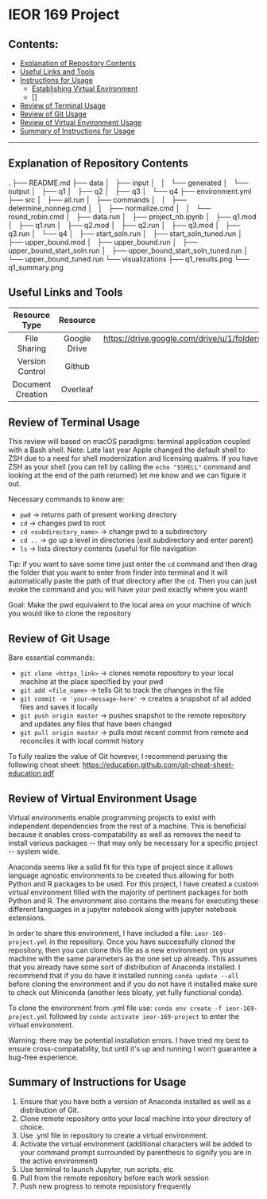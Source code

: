 # IEOR 169 Project

## Contents:
 - [Explanation of Repository Contents](#explanation-of-repository-contents)
 - [Useful Links and Tools](#useful-links-and-tools) 
 - [Instructions for Usage](#instructions-for-usage)
     + [Establishing Virtual Environment](#establishing-virtual-environment)
     + []
 - [Review of Terminal Usage](#review-of-terminal-usage)
 - [Review of Git Usage](#review-of-git-usage)
 - [Review of Virtual Environment Usage](#review-of-virtual-environment-usage)
 - [Summary of Instructions for Usage](#summary-of-instructions-for-usage)

---
## Explanation of Repository Contents
.
├── README.md
├── data
│   ├── input
│   │   └── generated
│   └── output
│       ├── q1
│       ├── q2
│       ├── q3
│       └── q4
├── environment.yml
├── src
│   ├── all.run
│   ├── commands
│   │   ├── determine_nonneg.cmd
│   │   ├── normalize.cmd
│   │   └── round_robin.cmd
│   ├── data.run
│   ├── project_nb.ipynb
│   ├── q1.mod
│   ├── q1.run
│   ├── q2.mod
│   ├── q2.run
│   ├── q3.mod
│   ├── q3.run
│   └── q4
│       ├── start_soln.run
│       ├── start_soln_tuned.run
│       ├── upper_bound.mod
│       ├── upper_bound.run
│       ├── upper_bound_start_soln.run
│       ├── upper_bound_start_soln_tuned.run
│       └── upper_bound_tuned.run
└── visualizations
    ├── q1_results.png
    └── q1_summary.png

## Useful Links and Tools
|   Resource Type   |   Resource   |                                                          Link/Notes                                                         |
|:-----------------:|:------------:|:---------------------------------------------------------------------------------------------------------------------------:|
| File Sharing      | Google Drive | https://drive.google.com/drive/u/1/folders/1MAU4RUpDyCGlSiMVp7yxfcbrlfZenkNzhttps://github.com/wyattowalsh/ieor-169-project |
| Version Control   | Github       | Private repo                                                                                                                |
| Document Creation | Overleaf     | Private project  

## Review of Terminal Usage

This review will based on macOS paradigms: terminal application coupled with a Bash shell. 
Note: Late last year Apple changed the default shell to ZSH due to a need for shell modernization and licensing qualms. If you have ZSH as your shell (you can tell by calling the `echo "$SHELL"` command and looking at the end of the path returned) let me know and we can figure it out.

Necessary commands to know are: 

- `pwd` -> returns path of present working directory
- `cd` -> changes pwd to root
- `cd <subdirectory_name>` -> change pwd to a subdirectory
- `cd ..` -> go up a level in directories (exit subdirectory and enter parent)
- `ls` -> lists directory contents (useful for file navigation

Tip: if you want to save some time just enter the `cd` command and then drag the folder that you want to enter from finder into terminal and it will automatically paste the path of that directory after the `cd`. Then you can just evoke the command and you will have your pwd exactly where you want!

Goal: Make the pwd equivalent to the local area on your machine of which you would like to clone the repository

## Review of Git Usage

Bare essential commands:

- `git clone <https_link>` -> clones remote repository to your local machine at the place specified by your pwd
- `git add <file_name>` -> tells Git to track the changes in the file
- `git commit -m 'your-message-here'` -> creates a snapshot of all added files and saves it locally
- `git push origin master` -> pushes snapshot to the remote repository and updates any files that have been changed
- `git pull origin master` -> pulls most recent commit from remote and reconciles it with local commit history 

To fully realize the value of Git however, I recommend perusing the following cheat sheet: https://education.github.com/git-cheat-sheet-education.pdf

## Review of Virtual Environment Usage

Virtual environments enable programming projects to exist with independent dependencies from the rest of a machine. This is beneficial because it enables cross-compatability as well as removes the need to install various packages -- that may only be necessary for a specific project -- system wide.

Anaconda seems like a solid fit for this type of project since it allows language agnostic environments to be created thus allowing for both Python and R packages to be used. For this project, I have created a custom virtual environment filled with the majority of pertinent packages for both Python and R. The environment also contains the means for executing these different languages in a jupyter notebook along with jupyter notebook extensions. 

In order to share this environment, I have included a file: `ieor-169-project.yml` in the repository. Once you have successfully cloned the repository, then you can clone this file as a new environment on your machine with the same parameters as the one set up already. This assumes that you already have some sort of distribution of Anaconda installed. I recommend that if you do have it installed running `conda update --all` before cloning the environment and if you do not have it installed make sure to check out Miniconda (another less bloaty, yet fully functional conda). 

To clone the environment from .yml file use: `conda env create -f ieor-169-project.yml` followed by `conda activate ieor-169-project` to enter the virtual environment. 

Warning: there may be potential installation errors. I have tried my best to ensure cross-compatability, but until it's up and running I won't guarantee a bug-free experience.

## Summary of Instructions for Usage

1. Ensure that you have both a version of Anaconda installed as well as a distribution of Git.
2. Clone remote repository onto your local machine into your directory of choice.
3. Use .yml file in repository to create a virtual environment.
4. Activate the virtual environment (additional characters will be added to your command prompt surrounded by parenthesis to signify you are in the active environment)
5. Use terminal to launch Jupyter, run scripts, etc
6. Pull from the remote repository before each work session
7. Push new progress to remote reposistory frequently
